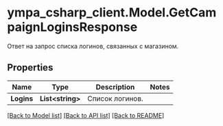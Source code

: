 # ympa_csharp_client.Model.GetCampaignLoginsResponse
Ответ на запрос списка логинов, связанных с магазином.

## Properties

Name | Type | Description | Notes
------------ | ------------- | ------------- | -------------
**Logins** | **List&lt;string&gt;** | Список логинов. | 

[[Back to Model list]](../README.md#documentation-for-models) [[Back to API list]](../README.md#documentation-for-api-endpoints) [[Back to README]](../README.md)

